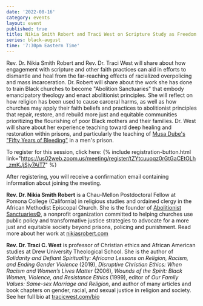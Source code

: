 ```yaml
---
date: '2022-08-16'
category: events
layout: event
published: true
title: Nikia Smith Robert and Traci West on Scripture Study as Freedom Practice
series: black-august
time: '7:30pm Eastern Time'
---
```

Rev. Dr. Nikia Smith Robert and Rev. Dr. Traci West will share about how engagement with scripture and other faith practices can aid in efforts to dismantle and heal from the far-reaching effects of racialized overpolicing and mass incarceration. Dr. Robert will share about the work she has done to train Black churches to become "Abolition Sanctuaries" that embody emancipatory theology and enact abolitionist principles. She will reflect on how religion has been used to cause carceral harms, as well as how churches may apply their faith beliefs and practices to abolitionist principles that  repair, restore, and rebuild more just and equitable communities prioritizing the flourishing of poor Black mothers and their families. Dr. West will share about her experience teaching toward deep healing and restoration within prisons, and particularly the teaching of [Musa Dube's "Fifty Years of Bleeding"](https://sacred.omeka.net/items/show/54) in a men's prison.

To register for this session, click here: {% include registration-button.html link="https://us02web.zoom.us/meeting/register/tZYtcuuoqz0rGtGaCEtOLh_zmKJjSjy7AiT7" %}

After registering, you will receive a confirmation email containing information about joining the meeting.

**Rev. Dr. Nikia Smith Robert** is a Chau-Mellon Postdoctoral Fellow at Pomona College (California) in religious studies and ordained clergy in the African Methodist Episcopal Church. She is the founder of [Abolitionist Sanctuaries©](https://nikiasrobert.com/services/abolitionist-sanctuary/), a nonprofit organization committed to helping churches use public policy and transformative justice strategies to advocate for a more just and equitable society beyond prisons, policing and punishment. Read more about her work at [nikiasrobert.com](https://nikiasrobert.com/)

**Rev. Dr. Traci C. West** is professor of Christian ethics and African American studies at Drew University Theological School. She is the author of _Solidarity and Defiant Spirituality: Africana Lessons on Religion, Racism, and Ending Gender Violence_ (2019), _Disruptive Christian Ethics: When Racism and Women’s Lives Matter_ (2006), _Wounds of the Spirit: Black Women, Violence, and Resistance Ethics_ (1999), editor of _Our Family Values: Same-sex Marriage and Religion_, and author of many articles and book chapters on gender, racial, and sexual justice in religion and society. See her full bio at [tracicwest.com/bio](https://www.tracicwest.com/bio)
